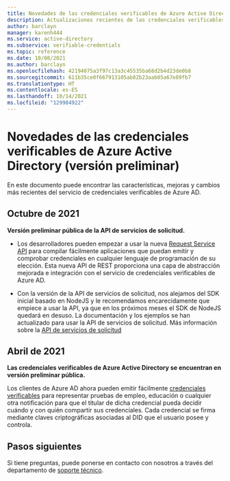 ```yaml
---
title: Novedades de las credenciales verificables de Azure Active Directory (versión preliminar)
description: Actualizaciones recientes de las credenciales verificables de Azure Active Directory
author: barclayn
manager: karenh444
ms.service: active-directory
ms.subservice: verifiable-credentials
ms.topic: reference
ms.date: 10/08/2021
ms.author: barclayn
ms.openlocfilehash: 42194075a3f97c13a3c45535ba68d2b4d23de0b8
ms.sourcegitcommit: 611b35ce0f667913105ab82b23aab05a67e89fb7
ms.translationtype: HT
ms.contentlocale: es-ES
ms.lasthandoff: 10/14/2021
ms.locfileid: "129984922"
---
```

# <a name="whats-new-in-azure-active-directory-verifiable-credentials-preview"></a>Novedades de las credenciales verificables de Azure Active Directory (versión preliminar)

En este documento puede encontrar las características, mejoras y cambios más recientes del servicio de credenciales verificables de Azure AD.

## <a name="october-2021"></a>Octubre de 2021

**Versión preliminar pública de la API de servicios de solicitud.**

- Los desarrolladores pueden empezar a usar la nueva [Request Service API](get-started-request-api.md) para compilar fácilmente aplicaciones que puedan emitir y comprobar credenciales en cualquier lenguaje de programación de su elección. Esta nueva API de REST proporciona una capa de abstracción mejorada e integración con el servicio de credenciales verificables de Azure AD.

- Con la versión de la API de servicios de solicitud, nos alejamos del SDK inicial basado en NodeJS y le recomendamos encarecidamente que empiece a usar la API, ya que en los próximos meses el SDK de NodeJS quedará en desuso. La documentación y los ejemplos se han actualizado para usar la API de servicios de solicitud. Más información sobre la [API de servicios de solicitud](get-started-request-api.md)

## <a name="april-2021"></a>Abril de 2021

**Las credenciales verificables de Azure Active Directory se encuentran en versión preliminar pública.**

Los clientes de Azure AD ahora pueden emitir fácilmente [credenciales verificables](decentralized-identifier-overview.md) para representar pruebas de empleo, educación o cualquier otra notificación para que el titular de dicha credencial pueda decidir cuándo y con quién compartir sus credenciales. Cada credencial se firma mediante claves criptográficas asociadas al DID que el usuario posee y controla.

## <a name="next-steps"></a>Pasos siguientes

Si tiene preguntas, puede ponerse en contacto con nosotros a través del departamento de [soporte técnico](https://azure.microsoft.com/support/options/).
